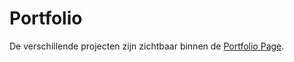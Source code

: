# Portfolio
De verschillende projecten zijn zichtbaar binnen de [Portfolio Page](https://LSeyben.github.com/).
